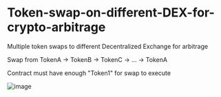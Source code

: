 # Token-swap-on-different-DEX-for-crypto-arbitrage
Multiple token swaps to different Decentralized Exchange for arbitrage

Swap from TokenA -> TokenB -> TokenC -> ... -> TokenA 

Contract must have enough "Token1" for swap to execute

![image](https://user-images.githubusercontent.com/39393930/142726126-555f42f8-1eeb-44e4-8e46-c08acea161f7.png)
